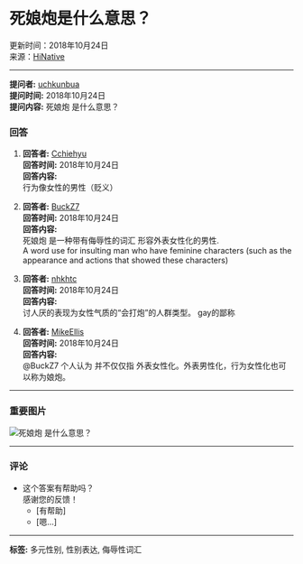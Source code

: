 # 死娘炮是什么意思？

更新时间：2018年10月24日  
来源：[HiNative](https://hinative.com/)  

---

**提问者:** [uchkunbua](https://profiles/3870170)  
**提问时间:** 2018年10月24日  
**提问内容:** 死娘炮 是什么意思？  

### 回答

1. **回答者:** [Cchiehyu](https://profiles/3869119)  
   **回答时间:** 2018年10月24日  
   **回答内容:**  
   行为像女性的男性（贬义）

2. **回答者:** [BuckZ7](https://profiles/3867242)  
   **回答时间:** 2018年10月24日  
   **回答内容:**  
   死娘炮 是一种带有侮辱性的词汇 形容外表女性化的男性.  
   A word use for insulting man who have feminine characters (such as the appearance and actions that showed these characters)

3. **回答者:** [nhkhtc](https://profiles/3850171)  
   **回答时间:** 2018年10月24日  
   **回答内容:**  
   讨人厌的表现为女性气质的“会打炮”的人群类型。 gay的鄙称

4. **回答者:** [MikeEllis](https://profiles/3869879)  
   **回答时间:** 2018年10月24日  
   **回答内容:**  
   @BuckZ7 个人认为 并不仅仅指 外表女性化。外表男性化，行为女性化也可以称为娘炮。  

---

### 重要图片
![死娘炮 是什么意思？](https://ogp-v2.hinative.com/ogp/question?dlid=82&l=zh-CN&lid=82&txt=%E6%AD%BB%E5%A8%98%E7%82%AE&ctk=meaning&ltk=simplified_chinese_china&qt=MeaningQuestion&platform&w=1200)

---

### 评论  
- 这个答案有帮助吗？  
  感谢您的反馈！  
  - [有帮助]  
  - [嗯...]  

--- 

**标签:** 多元性别, 性别表达, 侮辱性词汇